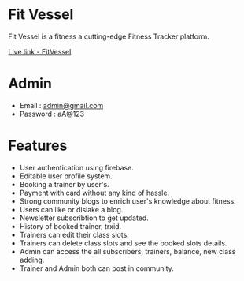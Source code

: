 # Fit Vessel

Fit Vessel is a fitness a cutting-edge Fitness Tracker platform.

[Live link - FitVessel](https://fit-vessel.netlify.app)

# Admin
- Email : admin@gmail.com
- Password : aA@123

# Features
- User authentication using firebase.
- Editable user profile system.
- Booking a trainer by user's.
- Payment with card without any kind of hassle.
- Strong community blogs to enrich user's knowledge about fitness.
- Users can like or dislake a blog.
- Newsletter subscribtion to get updated.
- History of booked trainer, trxid.
- Trainers can edit their class slots.
- Trainers can delete class slots and see the booked slots details.
- Admin can access the all subscribers, trainers, balance, new class adding.
- Trainer and Admin both can post in community.